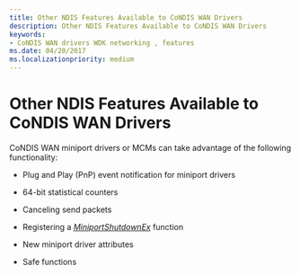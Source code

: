 ```yaml
---
title: Other NDIS Features Available to CoNDIS WAN Drivers
description: Other NDIS Features Available to CoNDIS WAN Drivers
keywords:
- CoNDIS WAN drivers WDK networking , features
ms.date: 04/20/2017
ms.localizationpriority: medium
---
```


# Other NDIS Features Available to CoNDIS WAN Drivers





CoNDIS WAN miniport drivers or MCMs can take advantage of the following functionality:

-   Plug and Play (PnP) event notification for miniport drivers

-   64-bit statistical counters

-   Canceling send packets

-   Registering a [*MiniportShutdownEx*](/windows-hardware/drivers/ddi/ndis/nc-ndis-miniport_shutdown) function

-   New miniport driver attributes

-   Safe functions

 

